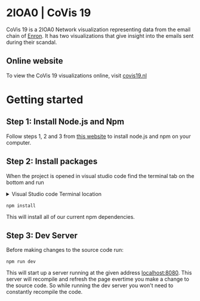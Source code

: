# 2IOA0 | CoVis 19
CoVis 19 is a 2IOA0 Network visualization representing data from the email chain of [Enron](https://en.wikipedia.org/wiki/Enron). It has two visualizations that give insight into the emails sent during their scandal.

## Online website
To view the CoVis 19 visualizations online, visit [covis19.nl](https://covis19.nl)



# Getting started

## Step 1: Install Node.js and Npm

Follow steps 1, 2 and 3 from [this website](https://phoenixnap.com/kb/install-node-js-npm-on-windows) to install node.js and npm on your computer.

## Step 2: Install packages

When the project is opened in visual studio code find the terminal tab on the bottom and run

<details>
<summary>Visual Studio code Terminal location</summary>
<pre>
<img src="readme/code-terminal.png">
</pre> 
</details>


```
npm install
```
This will install all of our current npm dependencies.

## Step 3: Dev Server

Before making changes to the source code run:
```
npm run dev
```
This will start up a server running at the given address [localhost:8080](https://localhost:8080).
This server will recompile and refresh the page evertime you make a change to the source code.
So while running the dev server you won't need to constantly recompile the code.





